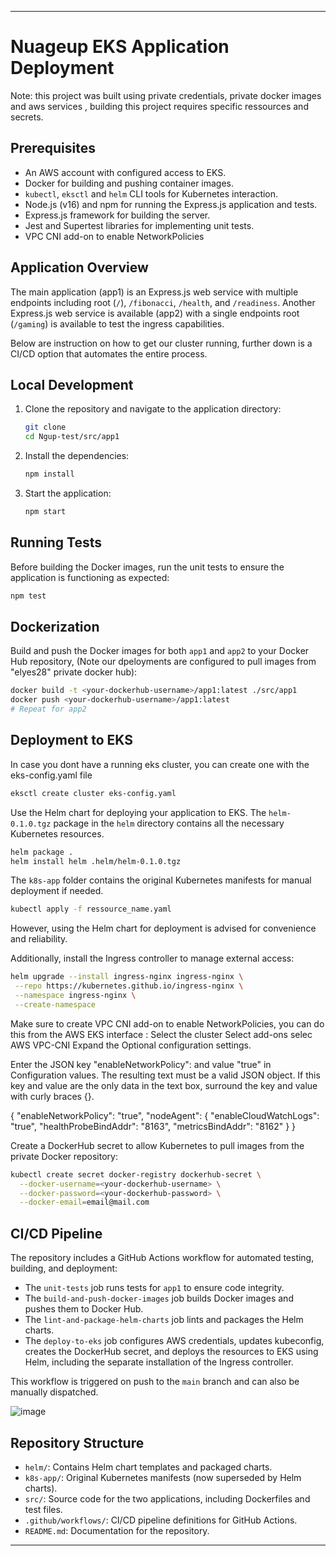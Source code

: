 
---

# Nuageup EKS Application Deployment

Note: this project was built using private credentials, private docker images and aws services , building this project requires specific ressources and secrets.

## Prerequisites

- An AWS account with configured access to EKS.
- Docker for building and pushing container images.
- `kubectl`, `eksctl` and `helm` CLI tools for Kubernetes interaction.
- Node.js (v16) and npm for running the Express.js application and tests.
- Express.js framework for building the server.
- Jest and Supertest libraries for implementing unit tests.
- VPC CNI add-on to enable NetworkPolicies

## Application Overview

The main application (app1) is an Express.js web service with multiple endpoints including root (`/`), `/fibonacci`, `/health`, and `/readiness`. Another Express.js web service is available (app2) with a single endpoints root (`/gaming`) is available to test the ingress capabilities. 

Below are instruction on how to get our cluster running, further down is a CI/CD option that automates the entire process.

## Local Development

1. Clone the repository and navigate to the application directory:

   ```bash
   git clone 
   cd Ngup-test/src/app1
   ```

2. Install the dependencies:

   ```bash
   npm install
   ```

3. Start the application:

   ```bash
   npm start
   ```

## Running Tests

Before building the Docker images, run the unit tests to ensure the application is functioning as expected:

```bash
npm test
```

## Dockerization

Build and push the Docker images for both `app1` and `app2` to your Docker Hub repository, (Note our dpeloyments are configured to pull images from "elyes28" private docker hub):

```bash
docker build -t <your-dockerhub-username>/app1:latest ./src/app1
docker push <your-dockerhub-username>/app1:latest
# Repeat for app2
```

## Deployment to EKS

In case you dont have a running eks cluster, you can create one with the eks-config.yaml file
```bash
eksctl create cluster eks-config.yaml
```

Use the Helm chart for deploying your application to EKS. The `helm-0.1.0.tgz` package in the `helm` directory contains all the necessary Kubernetes resources.

```bash
helm package .
helm install helm .helm/helm-0.1.0.tgz 
```

The `k8s-app` folder contains the original Kubernetes manifests for manual deployment if needed.
```bash
kubectl apply -f ressource_name.yaml
```
However, using the Helm chart for deployment is advised for convenience and reliability.

Additionally, install the Ingress controller to manage external access:

```bash
helm upgrade --install ingress-nginx ingress-nginx \
 --repo https://kubernetes.github.io/ingress-nginx \
 --namespace ingress-nginx \
 --create-namespace
```

Make sure to create VPC CNI add-on to enable NetworkPolicies, you can do this from the AWS EKS interface :
Select the cluster
Select add-ons
selec AWS VPC-CNI
Expand the Optional configuration settings.

Enter the JSON key "enableNetworkPolicy": and value "true" in Configuration values. The resulting text must be a valid JSON object. If this key and value are the only data in the text box, surround the key and value with curly braces {}.

{
    "enableNetworkPolicy": "true",
    "nodeAgent": {
        "enableCloudWatchLogs": "true",
        "healthProbeBindAddr": "8163",
        "metricsBindAddr": "8162"
    }
}

Create a DockerHub secret to allow Kubernetes to pull images from the private Docker repository:

```bash
kubectl create secret docker-registry dockerhub-secret \
  --docker-username=<your-dockerhub-username> \
  --docker-password=<your-dockerhub-password> \
  --docker-email=email@mail.com
```

## CI/CD Pipeline

The repository includes a GitHub Actions workflow for automated testing, building, and deployment:

- The `unit-tests` job runs tests for `app1` to ensure code integrity.
- The `build-and-push-docker-images` job builds Docker images and pushes them to Docker Hub.
- The `lint-and-package-helm-charts` job lints and packages the Helm charts.
- The `deploy-to-eks` job configures AWS credentials, updates kubeconfig, creates the DockerHub secret, and deploys the resources to EKS using Helm, including the separate installation of the Ingress controller.

This workflow is triggered on push to the `main` branch and can also be manually dispatched.

![image](https://github.com/Elyes-bo/Ngup-test/assets/159837090/9680def7-c789-4e98-aa27-42e2d5b21eb0)



## Repository Structure

- `helm/`: Contains Helm chart templates and packaged charts.
- `k8s-app/`: Original Kubernetes manifests (now superseded by Helm charts).
- `src/`: Source code for the two applications, including Dockerfiles and test files.
- `.github/workflows/`: CI/CD pipeline definitions for GitHub Actions.
- `README.md`: Documentation for the repository.

---
